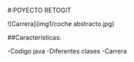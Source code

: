 #:POYECTO RETOGIT


![Carrera](img1/coche abstracto.jpg)


##Características:

-Codigo java
-Diferentes clases
-Carrera




